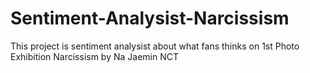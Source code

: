 # Sentiment-Analysist-Narcissism
This project is sentiment analysist about what fans thinks on 1st Photo Exhibition Narcissism by Na Jaemin NCT
